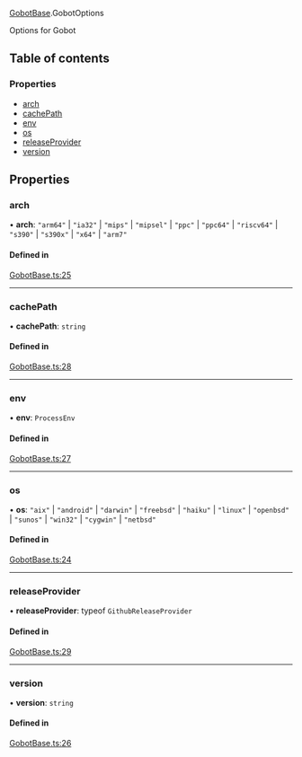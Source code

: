 [GobotBase](../modules/GobotBase.md).GobotOptions

Options for Gobot

## Table of contents

### Properties

- [arch](GobotBase.GobotOptions.md#arch)
- [cachePath](GobotBase.GobotOptions.md#cachepath)
- [env](GobotBase.GobotOptions.md#env)
- [os](GobotBase.GobotOptions.md#os)
- [releaseProvider](GobotBase.GobotOptions.md#releaseprovider)
- [version](GobotBase.GobotOptions.md#version)

## Properties

### arch

• **arch**: ``"arm64"`` \| ``"ia32"`` \| ``"mips"`` \| ``"mipsel"`` \| ``"ppc"`` \| ``"ppc64"`` \| ``"riscv64"`` \| ``"s390"`` \| ``"s390x"`` \| ``"x64"`` \| ``"arm7"``

#### Defined in

[GobotBase.ts:25](https://github.com/benallfree/gobot/blob/05facad/src/GobotBase.ts#L25)

___

### cachePath

• **cachePath**: `string`

#### Defined in

[GobotBase.ts:28](https://github.com/benallfree/gobot/blob/05facad/src/GobotBase.ts#L28)

___

### env

• **env**: `ProcessEnv`

#### Defined in

[GobotBase.ts:27](https://github.com/benallfree/gobot/blob/05facad/src/GobotBase.ts#L27)

___

### os

• **os**: ``"aix"`` \| ``"android"`` \| ``"darwin"`` \| ``"freebsd"`` \| ``"haiku"`` \| ``"linux"`` \| ``"openbsd"`` \| ``"sunos"`` \| ``"win32"`` \| ``"cygwin"`` \| ``"netbsd"``

#### Defined in

[GobotBase.ts:24](https://github.com/benallfree/gobot/blob/05facad/src/GobotBase.ts#L24)

___

### releaseProvider

• **releaseProvider**: typeof `GithubReleaseProvider`

#### Defined in

[GobotBase.ts:29](https://github.com/benallfree/gobot/blob/05facad/src/GobotBase.ts#L29)

___

### version

• **version**: `string`

#### Defined in

[GobotBase.ts:26](https://github.com/benallfree/gobot/blob/05facad/src/GobotBase.ts#L26)
